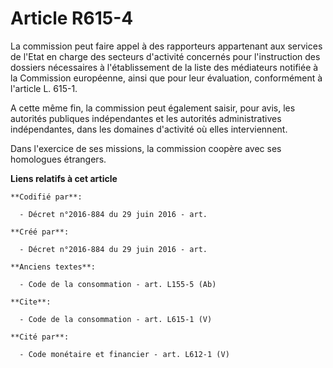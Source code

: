 # Article R615-4

La commission peut faire appel à des rapporteurs appartenant aux services de l'Etat en charge des secteurs d'activité
concernés pour l'instruction des dossiers nécessaires à l'établissement de la liste des médiateurs notifiée à la Commission
européenne, ainsi que pour leur évaluation, conformément à l'article L. 615-1. 

A cette même fin, la commission peut également saisir, pour avis, les autorités publiques indépendantes et les autorités
administratives indépendantes, dans les domaines d'activité où elles interviennent. 

Dans l'exercice de ses missions, la commission coopère avec ses homologues étrangers.

**Liens relatifs à cet article**

	**Codifié par**:

	  - Décret n°2016-884 du 29 juin 2016 - art.

	**Créé par**:

	  - Décret n°2016-884 du 29 juin 2016 - art.

	**Anciens textes**:

	  - Code de la consommation - art. L155-5 (Ab)

	**Cite**:

	  - Code de la consommation - art. L615-1 (V)

	**Cité par**:

	  - Code monétaire et financier - art. L612-1 (V)
